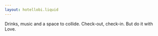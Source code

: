 ```yaml
---
layout: hotellobi.liquid
---
```


Drinks, music and a space to collide. Check-out, check-in.
But do it with Love.